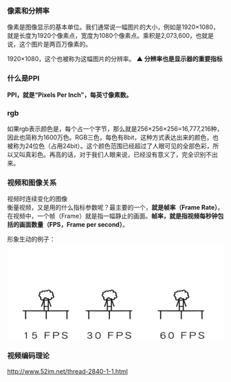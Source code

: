 <!--
 * @Author: xiuquanxu
 * @Company: kaochong
 * @Date: 2020-12-30 20:57:43
 * @LastEditors: xiuquanxu
 * @LastEditTime: 2020-12-30 21:09:38
-->
### 像素和分辨率  
像素是图像显示的基本单位。我们通常说一幅图片的大小，例如是1920×1080，就是长度为1920个像素点，宽度为1080个像素点。乘积是2,073,600，也就是说，这个图片是两百万像素的。

1920×1080，这个也被称为这幅图片的分辨率。
**▲ 分辨率也是显示器的重要指标**

### 什么是PPI  
**PPI，就是“Pixels Per Inch”，每英寸像素数。**  

### rgb  

如果rgb表示颜色是，每个占一个字节，那么就是256×256×256=16,777,216种，因此也简称为1600万色。RGB三色，每色有8bit，这种方式表达出来的颜色，也被称为24位色（占用24bit）。这个颜色范围已经超过了人眼可见的全部色彩，所以又叫真彩色。再高的话，对于我们人眼来说，已经没有意义了，完全识别不出来。  

### 视频和图像关系  

视频时连续变化的图像  
衡量视频，又是用的什么指标参数呢？最主要的一个，**就是帧率（Frame Rate）**。在视频中，一个帧（Frame）就是指一幅静止的画面。**帧率，就是指视频每秒钟包括的画面数量（FPS，Frame per second）**。  

形象生动的例子：  
<img src="../img/19.1.gif"/>  

### 视频编码理论  
http://www.52im.net/thread-2840-1-1.html
